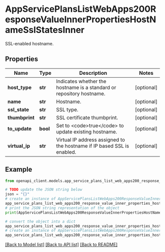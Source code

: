 # AppServicePlansListWebApps200ResponseValueInnerPropertiesHostNameSslStatesInner

SSL-enabled hostname.

## Properties

Name | Type | Description | Notes
------------ | ------------- | ------------- | -------------
**host_type** | **str** | Indicates whether the hostname is a standard or repository hostname. | [optional] 
**name** | **str** | Hostname. | [optional] 
**ssl_state** | **str** | SSL type. | [optional] 
**thumbprint** | **str** | SSL certificate thumbprint. | [optional] 
**to_update** | **bool** | Set to &lt;code&gt;true&lt;/code&gt; to update existing hostname. | [optional] 
**virtual_ip** | **str** | Virtual IP address assigned to the hostname if IP based SSL is enabled. | [optional] 

## Example

```python
from openapi_client.models.app_service_plans_list_web_apps200_response_value_inner_properties_host_name_ssl_states_inner import AppServicePlansListWebApps200ResponseValueInnerPropertiesHostNameSslStatesInner

# TODO update the JSON string below
json = "{}"
# create an instance of AppServicePlansListWebApps200ResponseValueInnerPropertiesHostNameSslStatesInner from a JSON string
app_service_plans_list_web_apps200_response_value_inner_properties_host_name_ssl_states_inner_instance = AppServicePlansListWebApps200ResponseValueInnerPropertiesHostNameSslStatesInner.from_json(json)
# print the JSON string representation of the object
print(AppServicePlansListWebApps200ResponseValueInnerPropertiesHostNameSslStatesInner.to_json())

# convert the object into a dict
app_service_plans_list_web_apps200_response_value_inner_properties_host_name_ssl_states_inner_dict = app_service_plans_list_web_apps200_response_value_inner_properties_host_name_ssl_states_inner_instance.to_dict()
# create an instance of AppServicePlansListWebApps200ResponseValueInnerPropertiesHostNameSslStatesInner from a dict
app_service_plans_list_web_apps200_response_value_inner_properties_host_name_ssl_states_inner_from_dict = AppServicePlansListWebApps200ResponseValueInnerPropertiesHostNameSslStatesInner.from_dict(app_service_plans_list_web_apps200_response_value_inner_properties_host_name_ssl_states_inner_dict)
```
[[Back to Model list]](../README.md#documentation-for-models) [[Back to API list]](../README.md#documentation-for-api-endpoints) [[Back to README]](../README.md)


